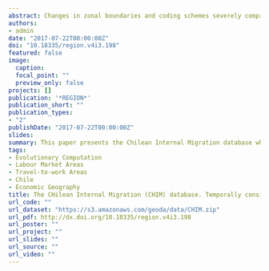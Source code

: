 ```yaml
---
abstract: Changes in zonal boundaries and coding schemes severely compromise temporal comparison of data. In Chile, the Population and Housing census is the only comprehensive source of internal migration data, but municipal boundaries and occupation and industry sector coding schemes have undergone various changes which hamper the temporal comparability of census data. This paper presents the Chilean Internal Migration database which provides a temporally consistent framework for the analysis of internal migration over a period covering twenty-five years from 1977 to 2002. Specifically, it offers a hierarchical system of 304 municipalities, 51 provinces, and 13 regions, with 10 occupational groups and 11 industrial sectors which are temporally consistent over the 1977-82, 1987-92 and 1997-2002 census intervals. The database can be downloaded from https://s3.amazonaws.com/geoda/data/CHIM.zip.
authors:
- admin
date: "2017-07-22T00:00:00Z"
doi: "10.18335/region.v4i3.198"
featured: false
image:
  caption: 
  focal_point: ""
  preview_only: false
projects: []
publication: '*REGION*'
publication_short: ""
publication_types:
- "2"
publishDate: "2017-07-22T00:00:00Z"
slides: 
summary: This paper presents the Chilean Internal Migration database which provides a temporally consistent framework for the analysis of internal migration over a period covering twenty-five years from 1977 to 2002.
tags:
- Evolutionary Computation
- Labour Market Areas 
- Travel-to-work Areas
- Chile
- Economic Geography
title: The CHilean Internal Migration (CHIM) database. Temporally consistent spatial data for the analysis of human mobility
url_code: ""
url_dataset: "https://s3.amazonaws.com/geoda/data/CHIM.zip"
url_pdf: http://dx.doi.org/10.18335/region.v4i3.198
url_poster: ""
url_project: ""
url_slides: ""
url_source: ""
url_video: ""
---
```


